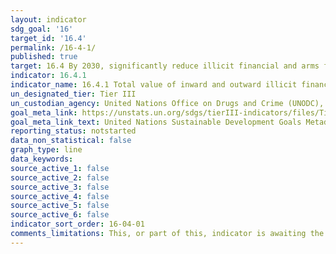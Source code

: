 ```yaml
---
layout: indicator
sdg_goal: '16'
target_id: '16.4'
permalink: /16-4-1/
published: true
target: 16.4 By 2030, significantly reduce illicit financial and arms flows, strengthen the recovery and return of stolen assets and combat all forms of organized crime
indicator: 16.4.1
indicator_name: 16.4.1 Total value of inward and outward illicit financial flows (in current United States dollars)
un_designated_tier: Tier III
un_custodian_agency: United Nations Office on Drugs and Crime (UNODC), United Nations Conference on Trade and Development (UNCTAD)
goal_meta_link: https://unstats.un.org/sdgs/tierIII-indicators/files/Tier3-16-04-01.pdf
goal_meta_link_text: United Nations Sustainable Development Goals Metadata (PDF 4.0 MB)
reporting_status: notstarted
data_non_statistical: false
graph_type: line
data_keywords:  
source_active_1: false
source_active_2: false
source_active_3: false
source_active_4: false
source_active_5: false
source_active_6: false
indicator_sort_order: 16-04-01
comments_limitations: This, or part of this, indicator is awaiting the development of internationally established methodology and standards (classified by the UN as tier 3). 
---
```

